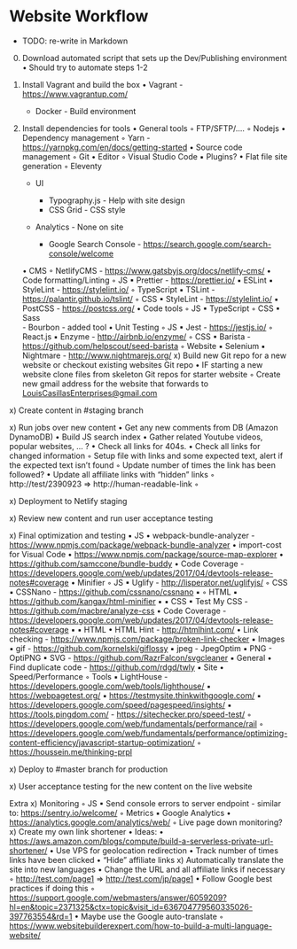 # Website Workflow
- TODO: re-write in Markdown

0) Download automated script that sets up the Dev/Publishing environment
    • Should try to automate steps 1-2

1) Install Vagrant and build the box
    • Vagrant - https://www.vagrantup.com/
    - Docker - Build environment

2) Install dependencies for tools
    • General tools
        ◦ FTP/SFTP/….
        ◦ Nodejs
    • Dependency management
        ◦ Yarn - https://yarnpkg.com/en/docs/getting-started
    • Source code management
        ◦ Git
    • Editor
        ◦ Visual Studio Code
            ▪ Plugins?
    • Flat file site generation
        ◦ Eleventy
    - UI
      - Typography.js - Help with site design
      - CSS Grid - CSS style
      
    - Analytics - None on site
      - Google Search Console - https://search.google.com/search-console/welcome

    • CMS
        ◦ NetlifyCMS - https://www.gatsbyjs.org/docs/netlify-cms/
    • Code formatting/Linting
        ◦ JS
            ▪ Prettier - https://prettier.io/
            ▪ ESLint
            ▪ StyleLint - https://stylelint.io/
        ◦ TypeScript
            ▪ TSLint - https://palantir.github.io/tslint/
        ◦ CSS
            ▪ StyleLint - https://stylelint.io/
            ▪ PostCSS - https://postcss.org/
    • Code tools
        ◦ JS
            ▪ TypeScript
        ◦ CSS
            ▪ Sass	
             - Bourbon - added tool
    • Unit Testing
        ◦ JS
            ▪ Jest - https://jestjs.io/
        ◦ React.js
            ▪ Enzyme - http://airbnb.io/enzyme/
        ◦ CSS
            ▪ Barista - https://github.com/helpscout/seed-barista
        ◦ Website
            ▪ Selenium
            ▪ Nightmare - http://www.nightmarejs.org/
x) Build new Git repo for a new website or checkout existing websites Git repo
    • IF starting a new website clone files from skeleton Git repos for starter website
        ◦ Create new gmail address for the website that forwards to LouisCasillasEnterprises@gmail.com

x) Create content in #staging branch

x) Run jobs over new content
    • Get any new comments from DB (Amazon DynamoDB)
    • Build JS search index
    • Gather related Youtube videos, popular websites, … ?
    • Check all links for 404s.
    • Check all links for changed information
        ◦ Setup file with links and some expected text, alert if the expected text isn’t found
        ◦ Update number of times the link has been followed?
    • Update all affiliate links with “hidden” links
        ◦ http://test/2390923 => http://human-readable-link
        ◦ 

x) Deployment to Netlify staging

x) Review new content and run user acceptance testing

x) Final optimization and testing
            ▪ JS
                • webpack-bundle-analyzer - https://www.npmjs.com/package/webpack-bundle-analyzer
                •  import-cost for Visual Code
                • https://www.npmjs.com/package/source-map-explorer
                • https://github.com/samccone/bundle-buddy
                • Code Coverage - https://developers.google.com/web/updates/2017/04/devtools-release-notes#coverage
                • Minifier
                    ◦ JS
                        ▪ Uglify - http://lisperator.net/uglifyjs/
                    ◦ CSS
                        ▪ CSSNano - https://github.com/cssnano/cssnano
                        ▪ 
                    ◦ HTML
                        ▪ https://github.com/kangax/html-minifier
                        ▪ 
            ▪ CSS
            ▪ Test My CSS - https://github.com/macbre/analyze-css
                • Code Coverage - https://developers.google.com/web/updates/2017/04/devtools-release-notes#coverage
            ▪ 
            ▪ HTML
                • HTML Hint - http://htmlhint.com/
                • Link checking - https://www.npmjs.com/package/broken-link-checker
            ▪ Images
            ▪ gif - https://github.com/kornelski/giflossy
            ▪ jpeg - JpegOptim 
            ▪ PNG - OptiPNG
            ▪ SVG - https://github.com/RazrFalcon/svgcleaner
            ▪ General
                • Find duplicate code - https://github.com/rdgd/twly
            ▪ Site
                • Speed/Performance
                    ◦ Tools
                        ▪ LightHouse - https://developers.google.com/web/tools/lighthouse/
                        ▪ https://webpagetest.org/
                        ▪ https://testmysite.thinkwithgoogle.com/
                        ▪ https://developers.google.com/speed/pagespeed/insights/
                        ▪ https://tools.pingdom.com/
                        - https://sitechecker.pro/speed-test/
                    ◦ https://developers.google.com/web/fundamentals/performance/rail
                    ◦ https://developers.google.com/web/fundamentals/performance/optimizing-content-efficiency/javascript-startup-optimization/
                    ◦ https://houssein.me/thinking-prpl

x) Deploy to #master branch for production

x) User acceptance testing for the new content on the live website

Extra
x) Monitoring
        ◦ JS
            ▪ Send console errors to server endpoint - similar to: https://sentry.io/welcome/
        ◦ Metrics
            ▪ Google Analytics
                • https://analytics.google.com/analytics/web/
        ◦ Live page down monitoring?
x) Create my own link shortener
    • Ideas:
    • https://aws.amazon.com/blogs/compute/build-a-serverless-private-url-shortener/
    • Use VPS for geolocation redirection
    • Track number of times links have been clicked
    • “Hide” affiliate links
x) Automatically translate the site into new languages
    • Change the URL and all affiliate links if necessary
        ◦ http://test.com/page1 => http://test.com/jp/page1
    • Follow Google best practices if doing this
        ◦ https://support.google.com/webmasters/answer/6059209?hl=en&topic=2371325&ctx=topic&visit_id=636704779560335026-397763554&rd=1
    • Maybe use the Google auto-translate
        ◦ https://www.websitebuilderexpert.com/how-to-build-a-multi-language-website/
